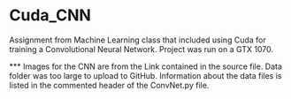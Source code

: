 # Cuda_CNN
Assignment from Machine Learning class that included using Cuda for training a Convolutional Neural Network. Project was run on a GTX 1070.

*** Images for the CNN are from the Link contained in the source file. Data folder was too large to upload to GitHub. 
    Information about the data files is listed in the commented header of the ConvNet.py file.
